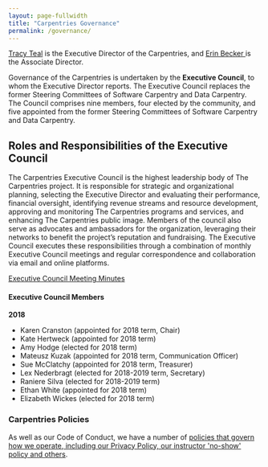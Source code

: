 ```yaml
---
layout: page-fullwidth
title: "Carpentries Governance"
permalink: /governance/
---
```


<a href="{{site.url}}/team/">Tracy Teal</a> is the Executive Director of the Carpentries, and <a href="{{site.url}}/team/">Erin Becker </a> is the Associate Director. 

Governance of the Carpentries is undertaken by the **Executive Council**, to whom the Executive Director reports. The Executive Council replaces the former Steering Committees of Software Carpentry and Data Carpentry. The Council comprises nine members, four elected by the community, and five appointed from the former Steering Committees of Software Carpentry and Data Carpentry. 

## Roles and Responsibilities of the Executive Council

The Carpentries Executive Council is the highest leadership body of The Carpentries project. It is responsible for strategic and organizational planning, selecting the Executive Director and evaluating their performance, financial oversight, identifying revenue streams and resource development, approving and monitoring The Carpentries programs and services, and enhancing The Carpentries public image. Members of the council also serve as advocates and ambassadors for the organization, leveraging their networks to benefit the project’s reputation and fundraising. The Executive Council executes these responsibilities through a combination of monthly Executive Council meetings and regular correspondence and collaboration via email and online platforms.


[Executive Council Meeting Minutes](https://github.com/carpentries/executive-council-info/tree/master/minutes)
 
#### Executive Council Members

**2018**

- Karen Cranston (appointed for 2018 term, Chair)
- Kate Hertweck (appointed for 2018 term)
- Amy Hodge (elected for 2018 term)
- Mateusz Kuzak (appointed for 2018 term, Communication Officer)
- Sue McClatchy (appointed for 2018 term, Treasurer)
- Lex Nederbragt (elected for 2018-2019 term, Secretary)
- Raniere Silva (elected for 2018-2019 term)
- Ethan White (appointed for 2018 term)
- Elizabeth Wickes (elected for 2018 term)


### Carpentries Policies

As well as our Code of Conduct, we have a number of [policies that govern how we operate, including our Privacy Policy, our instructor 'no-show' policy and others](https://docs.carpentries.org/topic_folders/policies/index.html). 
